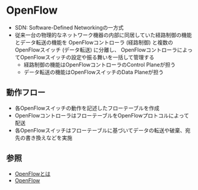 # OpenFlow
- SDN: Software-Defined Networkingの一方式
- 従来一台の物理的なネットワーク機器の内部に同居していた経路制御の機能とデータ転送の機能を
  OpenFlowコントローラ (経路制御) と複数のOpenFlowスイッチ (データ転送) に分離し、
  OpenFlowコントローラによってOpenFlowスイッチの設定や振る舞いを一括して管理する
  - 経路制御の機能はOpenFlowコントローラのControl Planeが担う
  - データ転送の機能はOpenFlowスイッチのData Planeが担う

## 動作フロー
- 各OpenFlowスイッチの動作を記述したフローテーブルを作成
- OpenFlowコントローラはフローテーブルをOpenFlowプロトコルによって配送
- 各OpenFlowスイッチはフローテーブルに基づいてデータの転送や破棄、宛先の書き換えなどを実施

## 参照
- [OpenFlowとは](https://www.infraexpert.com/study/sdn02.html)
- [OpenFlow](https://e-words.jp/w/OpenFlow.html)

